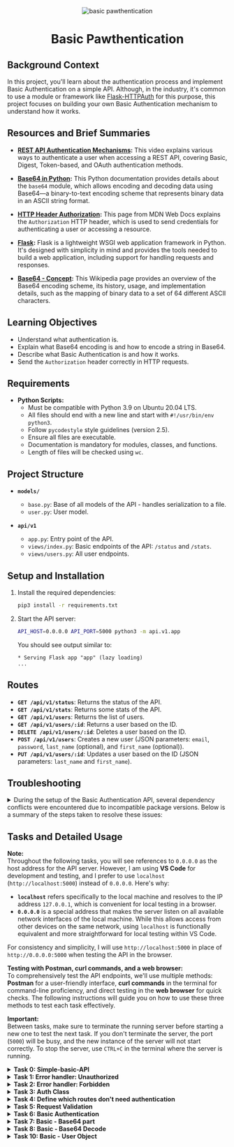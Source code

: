 
<div align="center">
  <img src="https://github.com/user-attachments/assets/68a4c398-6158-43b2-a6f2-ec1a357f5390" alt="basic pawthentication">
</div>


<div align="center">
  <h1>Basic Pawthentication</h1>
</div>

## Background Context

In this project, you'll learn about the authentication process and implement Basic Authentication on a simple API. Although, in the industry, it's common to use a module or framework like [Flask-HTTPAuth](https://flask-httpauth.readthedocs.io/en/latest/) for this purpose, this project focuses on building your own Basic Authentication mechanism to understand how it works.

## Resources and Brief Summaries

- **[REST API Authentication Mechanisms](https://www.youtube.com/watch?v=501dpx2IjGY):** This video explains various ways to authenticate a user when accessing a REST API, covering Basic, Digest, Token-based, and OAuth authentication methods.
  
- **[Base64 in Python](https://docs.python.org/3.9/library/base64.html):** This Python documentation provides details about the `base64` module, which allows encoding and decoding data using Base64—a binary-to-text encoding scheme that represents binary data in an ASCII string format.
  
- **[HTTP Header Authorization](https://developer.mozilla.org/en-US/docs/Web/HTTP/Headers/Authorization):** This page from MDN Web Docs explains the `Authorization` HTTP header, which is used to send credentials for authenticating a user or accessing a resource.
  
- **[Flask](https://palletsprojects.com/projects/flask/):** Flask is a lightweight WSGI web application framework in Python. It's designed with simplicity in mind and provides the tools needed to build a web application, including support for handling requests and responses.
  
- **[Base64 - Concept](https://en.wikipedia.org/wiki/Base64):** This Wikipedia page provides an overview of the Base64 encoding scheme, its history, usage, and implementation details, such as the mapping of binary data to a set of 64 different ASCII characters.

## Learning Objectives
- Understand what authentication is.
- Explain what Base64 encoding is and how to encode a string in Base64.
- Describe what Basic Authentication is and how it works.
- Send the `Authorization` header correctly in HTTP requests.

## Requirements

- **Python Scripts:**
  - Must be compatible with Python 3.9 on Ubuntu 20.04 LTS.
  - All files should end with a new line and start with `#!/usr/bin/env python3`.
  - Follow `pycodestyle` style guidelines (version 2.5).
  - Ensure all files are executable.
  - Documentation is mandatory for modules, classes, and functions.
  - Length of files will be checked using `wc`.

## Project Structure

- **`models/`**
  - `base.py`: Base of all models of the API - handles serialization to a file.
  - `user.py`: User model.

- **`api/v1`**
  - `app.py`: Entry point of the API.
  - `views/index.py`: Basic endpoints of the API: `/status` and `/stats`.
  - `views/users.py`: All user endpoints.

## Setup and Installation

1. Install the required dependencies:
   ```bash
   pip3 install -r requirements.txt
   ```

2. Start the API server:
   ```bash
   API_HOST=0.0.0.0 API_PORT=5000 python3 -m api.v1.app
   ```

   You should see output similar to:
   ```
   * Serving Flask app "app" (lazy loading)
   ...
   ```

## Routes

- **`GET /api/v1/status`**: Returns the status of the API.
- **`GET /api/v1/stats`**: Returns some stats of the API.
- **`GET /api/v1/users`**: Returns the list of users.
- **`GET /api/v1/users/:id`**: Returns a user based on the ID.
- **`DELETE /api/v1/users/:id`**: Deletes a user based on the ID.
- **`POST /api/v1/users`**: Creates a new user (JSON parameters: `email`, `password`, `last_name` (optional), and `first_name` (optional)).
- **`PUT /api/v1/users/:id`**: Updates a user based on the ID (JSON parameters: `last_name` and `first_name`).

## Troubleshooting
<details> <summary>
During the setup of the Basic Authentication API, several dependency conflicts were encountered due to incompatible package versions. Below is a summary of the steps taken to resolve these issues:</summary>

1. **Identified Dependency Conflicts:**
   - The initial error was due to an incompatibility between `Jinja2==2.11.2` and `MarkupSafe` versions. `Jinja2` required an older version of `MarkupSafe` that included the `soft_unicode` function, which was removed in newer versions.

2. **Downgraded `MarkupSafe` to a Compatible Version:**
   - Downgraded `MarkupSafe` to version `1.1.1` using:
     ```bash
     pip3 install markupsafe==1.1.1
     ```
   - This resolved the `soft_unicode` issue but led to another conflict with `Werkzeug`, which required a newer version of `MarkupSafe`.

3. **Aligned All Package Versions:**
   - To ensure compatibility across all dependencies, the following versions were installed:
     ```bash
     pip3 install Flask==1.1.2 Flask-Cors==3.0.8 Jinja2==2.11.2 requests==2.18.4 pycodestyle==2.6.0 MarkupSafe==1.1.1 Werkzeug==1.0.1
     ```
   - This included downgrading `Werkzeug` to version `1.0.1` to be compatible with the older `MarkupSafe`.

4. **Addressed `itsdangerous` Import Error:**
   - An import error occurred due to the installed version of `itsdangerous` (`2.1.2`) being incompatible with `Flask==1.1.2`.
   - Downgraded `itsdangerous` to version `1.1.0` to match the requirements of `Flask`:
     ```bash
     pip3 install itsdangerous==1.1.0
     ```

5. **Verified All Versions:**
   - Used the following command to verify the correct versions of all dependencies:
     ```bash
     pip3 list | grep -E 'Flask|Flask-Cors|Jinja2|requests|pycodestyle|MarkupSafe|Werkzeug|itsdangerous'
     ```

6. **Successfully Started the API Server:**
   - After aligning all package versions correctly, the API server started without errors using:
     ```bash
     API_HOST=0.0.0.0 API_PORT=5000 python3 -m api.v1.app
     ```


By carefully downgrading or upgrading packages to their compatible versions, the dependency conflicts were resolved, and the API was successfully launched.


</details>

## Tasks and Detailed Usage

**Note:**  
Throughout the following tasks, you will see references to `0.0.0.0` as the host address for the API server. However, I am using **VS Code** for development and testing, and I prefer to use `localhost` (`http://localhost:5000`) instead of `0.0.0.0`. Here's why:

- **`localhost`** refers specifically to the local machine and resolves to the IP address `127.0.0.1`, which is convenient for local testing in a browser.
- **`0.0.0.0`** is a special address that makes the server listen on all available network interfaces of the local machine. While this allows access from other devices on the same network, using `localhost` is functionally equivalent and more straightforward for local testing within VS Code.

For consistency and simplicity, I will use `http://localhost:5000` in place of `http://0.0.0.0:5000` when testing the API in the browser.

**Testing with Postman, curl commands, and a web browser:**  
To comprehensively test the API endpoints, we'll use multiple methods: **Postman** for a user-friendly interface, **curl commands** in the terminal for command-line proficiency, and direct testing in the **web browser** for quick checks. The following instructions will guide you on how to use these three methods to test each task effectively.


**Important:**  
Between tasks, make sure to terminate the running server before starting a new one to test the next task. If you don't terminate the server, the port (`5000`) will be busy, and the new instance of the server will not start correctly. To stop the server, use `CTRL+C` in the terminal where the server is running.

<details>
<summary><strong>Task 0: Simple-basic-API</strong></summary>

This task involves setting up and running a simple API that contains a single model, `User`. The users are stored using a serialization/deserialization mechanism in files. The goal is to start the API server and confirm its functionality by making a request to a specific endpoint.

### Step-by-Step Instructions

1. **Download the Project Files:**
   - I downloaded the provided `archive.zip` containing the necessary files for the project.
   - I then extracted the contents of `archive.zip`. There was a folder named `SimpleAPI` with the following files:
     - `requirements.txt`: Lists all dependencies needed to run the API.
     - `models/`: Contains the user model and base model for handling serialization.
     - `api/v1/`: Contains the API application and endpoint views.
     - `README.md`: I incorporated relevant pieces into this README.md.

2. **Move the Files to Your Repository:**
   - I moved the contents of the `SimpleAPI` folder (`models`, `api`, `requirements.txt`, and `README.md`) to the root of your repository directory (`atlas-web_back_end/Basic_authentication`).

3. **Install the Required Dependencies:**
   - Open a terminal and navigate to the root of your repository:
     ```bash
     cd path/to/atlas-web_back_end/Basic_authentication
     ```
   - Install the required dependencies specified in `requirements.txt`:
     ```bash
     pip3 install -r requirements.txt
     ```
   - If you encounter any dependency issues, refer to the [Troubleshooting](#troubleshooting) section for steps to resolve them.

4. **Start the API Server:**
   - Once all dependencies are installed, start the API server using the following command:
     ```bash
     API_HOST=0.0.0.0 API_PORT=5000 python3 -m api.v1.app
     ```
   - You should see output indicating the Flask app is being served:
     ```
     * Serving Flask app "app" (lazy loading)
     ...
     ```

5. **Test the API Using `curl`:**
   - In another terminal tab, make a GET request to the `/status` endpoint to confirm the API is running correctly:
     ```bash
     curl "http://0.0.0.0:5000/api/v1/status" -vvv
     ```
   - The expected output should be similar to:
     ```
     *   Trying 0.0.0.0:5000...
     * Connected to 0.0.0.0 (127.0.0.1) port 5000 (#0)
     > GET /api/v1/status HTTP/1.1
     > Host: 0.0.0.0:5000
     > User-Agent: curl/7.81.0
     > Accept: */*
     > 
     * Mark bundle as not supporting multiuse
     * HTTP/1.0, assume close after body
     < HTTP/1.0 200 OK
     < Content-Type: application/json
     < Content-Length: 16
     < Access-Control-Allow-Origin: *
     < Server: Werkzeug/1.0.1 Python/3.10.12
     < Date: Tue, 10 Sep 2024 19:33:19 GMT
     < 
     {"status":"OK"}
     * Closing connection 0
     ```
   - This confirms that the API server is running and responding correctly.

6. **Test the API Using Postman:**
   - **Open Postman** and create a new request:
     - Set the request type to `GET`.
     - Enter the URL:
       ```
       http://localhost:5000/api/v1/status
       ```
     - Click on "Send" to make the request.
     - You should see a JSON response similar to:
       ```json
       {"status":"OK"}
       ```

7. **Test Using a Web Browser:**
   - Open your web browser (e.g., Chrome, Firefox, Safari).
   - In the address bar, type the following URL and press Enter:
     ```
     http://localhost:5000/api/v1/status
     ```
   - The browser should display the following JSON response:
     ```json
     {"status":"OK"}
     ```
   - This confirms that the API server is running correctly and responding to HTTP GET requests.

</details>


<details>
<summary><strong>Task 1: Error handler: Unauthorized</strong></summary>

This task involves adding a new error handler for unauthorized access (HTTP status code 401) in `api/v1/app.py` and creating an endpoint that triggers this error in `api/v1/views/index.py`.

### Step-by-Step Instructions

1. **Edit `api/v1/app.py`:**
   - Add a new error handler for the 401 status code. The response should be a JSON object `{"error": "Unauthorized"}` with a status code of `401`. Use `jsonify` from Flask to format the response.
   - The updated `app.py` should look like this:

   ```python
   #!/usr/bin/env python3
   """
   Route module for the API
   """
   from os import getenv
   from api.v1.views import app_views
   from flask import Flask, jsonify, abort, request
   from flask_cors import (CORS, cross_origin)
   import os

   app = Flask(__name__)
   app.register_blueprint(app_views)
   CORS(app, resources={r"/api/v1/*": {"origins": "*"}})

   @app.errorhandler(404)
   def not_found(error) -> str:
       """ Not found handler """
       return jsonify({"error": "Not found"}), 404

   @app.errorhandler(401)
   def unauthorized(error) -> str:
       """ Unauthorized handler """
       return jsonify({"error": "Unauthorized"}), 401

   if __name__ == "__main__":
       host = getenv("API_HOST", "0.0.0.0")
       port = getenv("API_PORT", "5000")
       app.run(host=host, port=port)
   ```

2. **Edit `api/v1/views/index.py`:**
   - Add a new endpoint `/api/v1/unauthorized` that raises a 401 error using `abort(401)`.
   - The updated `index.py` should look like this:

   ```python
   #!/usr/bin/env python3
   """ Module of Index views """
   from flask import jsonify, abort
   from api.v1.views import app_views

   @app_views.route('/status', methods=['GET'], strict_slashes=False)
   def status() -> str:
       """ GET /api/v1/status
       Return:
         - the status of the API
       """
       return jsonify({"status": "OK"})

   @app_views.route('/stats/', strict_slashes=False)
   def stats() -> str:
       """ GET /api/v1/stats
       Return:
         - the number of each objects
       """
       from models.user import User
       stats = {}
       stats['users'] = User.count()
       return jsonify(stats)

   @app_views.route('/unauthorized', methods=['GET'], strict_slashes=False)
   def unauthorized_endpoint():
       """ GET /api/v1/unauthorized
       Raise:
         - a 401 error
       """
       abort(401)
   ```

3. **Start the API Server:**
   - Run the following command to start the API server:
     ```bash
     API_HOST=0.0.0.0 API_PORT=5000 python3 -m api.v1.app
     ```
   - You should see output indicating the Flask app is running:
     ```
     * Running on http://0.0.0.0:5000/ (Press CTRL+C to quit)
     ```

4. **Test the Unauthorized Endpoint:**

   **Using `curl` in the Terminal:**
   - In a new terminal tab, use `curl` to test the new endpoint:
     ```bash
     curl "http://0.0.0.0:5000/api/v1/unauthorized"
     ```
   - The expected output should be:
     ```json
     {"error":"Unauthorized"}
     ```
   - You can also use the `-vvv` flag for a verbose output:
     ```bash
     curl "http://0.0.0.0:5000/api/v1/unauthorized" -vvv
     ```
   - The verbose output should show:
     ```
     *   Trying 0.0.0.0:5000...
     * Connected to 0.0.0.0 (127.0.0.1) port 5000 (#0)
     > GET /api/v1/unauthorized HTTP/1.1
     > Host: 0.0.0.0:5000
     > User-Agent: curl/7.81.0
     > Accept: */*
     > 
     * Mark bundle as not supporting multiuse
     * HTTP/1.0 401 UNAUTHORIZED
     < Content-Type: application/json
     < Content-Length: 25
     < Access-Control-Allow-Origin: *
     < Server: Werkzeug/1.0.1 Python/3.10.12
     < Date: Tue, 10 Sep 2024 20:59:56 GMT
     < 
     {"error":"Unauthorized"}
     * Closing connection 0
     ```

   **Using a Web Browser:**
   - Open your web browser (e.g., Chrome, Firefox, Safari).
   - In the address bar, type the following URL and press Enter:
     ```
     http://localhost:5000/api/v1/unauthorized
     ```
   - The browser should display the following JSON response:
     ```json
     {"error":"Unauthorized"}
     ```
   - This confirms that the API server is running correctly and handling unauthorized access as expected.

   **Using Postman:**
   - Open **Postman** and create a new request.
   - Set the request type to **GET**.
   - Enter the following URL:
     ```
     http://localhost:5000/api/v1/unauthorized
     ```
   - Click **Send**.
   - You should see a response with status code **401** and the JSON body:
     ```json
     {"error":"Unauthorized"}
     ```
   - This confirms that the error handler for unauthorized access is working correctly in Postman.

### Note
**Make sure to terminate the server (using `CTRL+C` in the terminal) between tasks.** This prevents the port (`5000`) from being busy and ensures the new instance of the server starts correctly.

</details>


<details>
<summary><strong>Task 2: Error handler: Forbidden</strong></summary>

This task involves adding a new error handler for the 403 Forbidden status code in `api/v1/app.py` and creating an endpoint `/api/v1/forbidden` in `api/v1/views/index.py` that triggers this error using `abort(403)`.

### Step-by-Step Instructions

1. **Edit `api/v1/app.py`:**
   - Add a new error handler for the 403 status code. The response should be a JSON object `{"error": "Forbidden"}` with a status code of `403`. Use `jsonify` from Flask to format the response.

   **Updated `api/v1/app.py`:**

   ```python
   #!/usr/bin/env python3
   """
   Route module for the API
   """
   from os import getenv
   from api.v1.views import app_views
   from flask import Flask, jsonify, abort, request
   from flask_cors import (CORS, cross_origin)
   import os

   app = Flask(__name__)
   app.register_blueprint(app_views)
   CORS(app, resources={r"/api/v1/*": {"origins": "*"}})

   @app.errorhandler(404)
   def not_found(error) -> str:
       """ Not found handler """
       return jsonify({"error": "Not found"}), 404

   @app.errorhandler(401)
   def unauthorized(error) -> str:
       """ Unauthorized handler """
       return jsonify({"error": "Unauthorized"}), 401

   @app.errorhandler(403)
   def forbidden(error) -> str:
       """ Forbidden handler """
       return jsonify({"error": "Forbidden"}), 403

   if __name__ == "__main__":
       host = getenv("API_HOST", "0.0.0.0")
       port = getenv("API_PORT", "5000")
       app.run(host=host, port=port)
   ```

2. **Edit `api/v1/views/index.py`:**
   - Add a new endpoint `/api/v1/forbidden` that raises a 403 error using `abort(403)`.

   **Updated `api/v1/views/index.py`:**

   ```python
   #!/usr/bin/env python3
   """ Module of Index views """
   from flask import jsonify, abort
   from api.v1.views import app_views

   @app_views.route('/status', methods=['GET'], strict_slashes=False)
   def status() -> str:
       """ GET /api/v1/status
       Return:
         - the status of the API
       """
       return jsonify({"status": "OK"})

   @app_views.route('/stats/', strict_slashes=False)
   def stats() -> str:
       """ GET /api/v1/stats
       Return:
         - the number of each objects
       """
       from models.user import User
       stats = {}
       stats['users'] = User.count()
       return jsonify(stats)

   @app_views.route('/unauthorized', methods=['GET'], strict_slashes=False)
   def unauthorized_endpoint():
       """ GET /api/v1/unauthorized
       Raise:
         - a 401 error
       """
       abort(401)

   @app_views.route('/forbidden', methods=['GET'], strict_slashes=False)
   def forbidden_endpoint():
       """ GET /api/v1/forbidden
       Raise:
         - a 403 error
       """
       abort(403)
   ```

3. **Start the API Server:**
   - Run the following command to start the API server:
     ```bash
     API_HOST=0.0.0.0 API_PORT=5000 python3 -m api.v1.app
     ```
   - You should see output indicating the Flask app is running:
     ```
     * Running on http://0.0.0.0:5000/ (Press CTRL+C to quit)
     ```

4. **Test the Forbidden Endpoint:**

   - **Using `curl` in the Terminal:**
     - In a new terminal tab, use `curl` to test the new endpoint:
       ```bash
       curl "http://localhost:5000/api/v1/forbidden"
       ```
     - The expected output should be:
       ```json
       {"error":"Forbidden"}
       ```
     - You can also use the `-vvv` flag for a verbose output:
       ```bash
       curl "http://localhost:5000/api/v1/forbidden" -vvv
       ```
     - The verbose output should show:
       ```
       *   Trying 0.0.0.0:5000...
       * Connected to 0.0.0.0 (127.0.0.1) port 5000 (#0)
       > GET /api/v1/forbidden HTTP/1.1
       > Host: 0.0.0.0:5000
       > User-Agent: curl/7.81.0
       > Accept: */*
       > 
       * Mark bundle as not supporting multiuse
       * HTTP 1.0 403 FORBIDDEN
       < Content-Type: application/json
       < Content-Length: 27
       < Access-Control-Allow-Origin: *
       < Server: Werkzeug/1.0.1 Python/3.10.12
       < Date: Tue, 10 Sep 2024 22:00:56 GMT
       < 
       {"error":"Forbidden"}
       * Closing connection 0
       ```

     - This confirms that the API server is running and the 403 error handler is working correctly.

   - **Using a Web Browser:**
     - Open your web browser (e.g., Chrome, Firefox, Safari).
     - In the address bar, type the following URL and press Enter:
       ```
       http://localhost:5000/api/v1/forbidden
       ```
     - The browser should display the following JSON response:
       ```json
       {"error":"Forbidden"}
       ```
     - This confirms that the API server is running correctly and handling forbidden access as expected.

   - **Using Postman:**
     - Open **Postman** and create a new request.
     - Set the request type to **GET**.
     - Enter the following URL:
       ```
       http://localhost:5000/api/v1/forbidden
       ```
     - Click **Send**.
     - You should see a response with status code **403** and the JSON body:
       ```json
       {"error":"Forbidden"}
       ```
     - This confirms that the error handler for forbidden access is working correctly in Postman.

### Note
**Make sure to terminate the server (using `CTRL+C` in the terminal) between tasks.** This prevents the port (`5000`) from being busy and ensures the new instance of the server starts correctly.

</details>


<details>
<summary><strong>Task 3: Auth Class</strong></summary>

This task involves creating a new `Auth` class in `api/v1/auth/auth.py` to manage the API's authentication system. The class serves as a template for all future authentication systems.

### Step-by-Step Instructions

1. **Create the Required Folder and Files:**
   - Create the `auth` folder inside `api/v1`:
     ```bash
     mkdir -p api/v1/auth
     ```
   - Create an empty `__init__.py` file inside `api/v1/auth`:
     ```bash
     touch api/v1/auth/__init__.py
     ```
   - Create the `auth.py` file inside `api/v1/auth`:
     ```bash
     touch api/v1/auth/auth.py
     ```

2. **Implement the `Auth` Class:**
   - File `api/v1/auth/auth.py:

   ```python
   #!/usr/bin/env python3
   """
   This module contains the Auth class for managing API authentication.
   """
   from flask import request
   from typing import List, TypeVar

   class Auth:
       """Auth class to manage the API authentication."""

       def require_auth(self, path: str, excluded_paths: List[str]) -> bool:
           """This determines if a given path requires authentication."""
           return False

       def authorization_header(self, request=None) -> str:
           """Returns the authorization header from the request."""
           return None

       def current_user(self, request=None) -> TypeVar('User'):
           """Returns the current user."""
           return None
   ```

3. **Test the `Auth` Class:**

   - Use `main_0.py`:

   ```python
   #!/usr/bin/env python3
   """ Main 0
   """
   from api.v1.auth.auth import Auth

   a = Auth()

   print(a.require_auth("/api/v1/status/", ["/api/v1/status/"]))
   print(a.authorization_header())
   print(a.current_user())
   ```

4. **Ensure `main_0.py` is Executable:**

   - To ensure that you can run the script from the command line, you need to make it executable:
     ```bash
     chmod +x main_0.py
     ```

5. **Run the Script to Test the `Auth` Class:**

   - Execute the script to test the `Auth` class:
     ```bash
     ./main_0.py
     ```

   - The expected output should be:
     ```
     False
     None
     None
     ```

### Testing

- **Using `curl` in the Terminal:**
  - Open a new terminal and use the following `curl` commands to test the endpoints:

   ```bash
   curl "http://localhost:5000/api/v1/status"
   ```
   - Expected output:
   ```json
   {"status":"OK"}
   ```

   - To test the unauthorized endpoint:
   ```bash
   curl "http://localhost:5000/api/v1/unauthorized"
   ```
   - Expected output:
   ```json
   {"error":"Unauthorized"}
   ```

- **Using a Web Browser:**
   - Open your web browser (e.g., Chrome, Firefox, Safari).
   - In the address bar, type the following URL and press Enter:
     ```
     http://localhost:5000/api/v1/status
     ```
   - The browser should display the following JSON response:
     ```json
     {"status":"OK"}
     ```
   - To test the unauthorized endpoint, type:
     ```
     http://localhost:5000/api/v1/unauthorized
     ```
   - The browser should display:
     ```json
     {"error":"Unauthorized"}
     ```

- **Using Postman:**
  1. Open Postman and create a new request.
  2. Set the request method to `GET`.
  3. Enter the URL for the status endpoint:
     ```
     http://localhost:5000/api/v1/status
     ```
  4. Click **Send**. You should see a response similar to:
     ```json
     {"status":"OK"}
     ```
  5. To test the unauthorized endpoint, change the URL to:
     ```
     http://localhost:5000/api/v1/unauthorized
     ```
  6. Click **Send** again. The expected response should be:
     ```json
     {"error":"Unauthorized"}
     ```

### Explanation

- The `Auth` class contains three public methods that will form the basis for future authentication tasks:
  - **`require_auth`**: Checks if a given path requires authentication (currently always returns `False`).
  - **`authorization_header`**: Retrieves the `Authorization` header from the Flask request object (currently returns `None`).
  - **`current_user`**: Retrieves the current user (currently returns `None`).

### Note

Make sure to terminate the server between tasks to avoid any issues with the port being busy or the old configuration being used. To stop the server, use `CTRL+C` in the terminal where the server is running.

</details>


<details>
<summary><strong>Task 4: Define which routes don't need authentication</strong></summary>

This task involves updating the `require_auth` method in the `Auth` class to determine if a given path requires authentication by comparing it against a list of excluded paths.

### Step-by-Step Instructions

1. **Update the `require_auth` Method:**
   - File `api/v1/auth/auth.py`:

   ```python
   def require_auth(self, path: str, excluded_paths: List[str]) -> bool:
       """This determines if a given path requires authentication."""
       if path is None or excluded_paths is None or not excluded_paths:
           return True

       # Normalize path to ensure it ends with a '/'
       if not path.endswith('/'):
           path += '/'

       # Check if the path is in excluded_paths
       if path in excluded_paths:
           return False

       return True
   ```

2. **Test the `require_auth` Method:**

   - Use `main_1.py`:

   ```python
   #!/usr/bin/env python3
   """ Main 1
   """
   from api.v1.auth.auth import Auth

   a = Auth()

   print(a.require_auth(None, None))
   print(a.require_auth(None, []))
   print(a.require_auth("/api/v1/status/", []))
   print(a.require_auth("/api/v1/status/", ["/api/v1/status/"]))
   print(a.require_auth("/api/v1/status", ["/api/v1/status/"]))
   print(a.require_auth("/api/v1/users", ["/api/v1/status/"]))
   print(a.require_auth("/api/v1/users", ["/api/v1/status/", "/api/v1/stats"]))
   ```

3. **Ensure `main_1.py` is Executable:**

   - To ensure that you can run the script from the command line, make it executable:
     ```bash
     chmod +x main_1.py
     ```

4. **Run the Script to Test the Updated Method:**

   - Execute the script to test the updated `require_auth` method:
     ```bash
     ./main_1.py
     ```

   - The expected output should be:
     ```
     True
     True
     True
     False
     False
     True
     True
     ```

### Testing

- **Using `curl` in the Terminal:**
  - Open a new terminal and use the following `curl` commands to test the endpoints:

   ```bash
   curl "http://localhost:5000/api/v1/status"
   ```
   - Expected output:
   ```json
   {"status":"OK"}
   ```

   - To test the unauthorized endpoint:
   ```bash
   curl "http://localhost:5000/api/v1/unauthorized"
   ```
   - Expected output:
   ```json
   {"error":"Unauthorized"}
   ```

- **Using a Web Browser:**
   - Open your web browser (e.g., Chrome, Firefox, Safari).
   - In the address bar, type the following URL and press Enter:
     ```
     http://localhost:5000/api/v1/status
     ```
   - The browser should display the following JSON response:
     ```json
     {"status":"OK"}
     ```
   - To test the unauthorized endpoint, type:
     ```
     http://localhost:5000/api/v1/unauthorized
     ```
   - The browser should display:
     ```json
     {"error":"Unauthorized"}
     ```

- **Using Postman:**
  1. Open Postman and create a new request.
  2. Set the request method to `GET`.
  3. Enter the URL for the status endpoint:
     ```
     http://localhost:5000/api/v1/status
     ```
  4. Click **Send**. You should see a response similar to:
     ```json
     {"status":"OK"}
     ```
  5. To test the unauthorized endpoint, change the URL to:
     ```
     http://localhost:5000/api/v1/unauthorized
     ```
  6. Click **Send** again. The expected response should be:
     ```json
     {"error":"Unauthorized"}
     ```

### Explanation

- The updated `require_auth` method checks if:
  - `path` is `None` or `excluded_paths` is `None` or empty, and returns `True` (authentication required).
  - Normalizes `path` to ensure it ends with a `/`.
  - If the normalized `path` is in `excluded_paths`, it returns `False` (no authentication required).
  - If none of these conditions are met, it returns `True` (authentication required).

### Note

Make sure to terminate the server between tasks to avoid any issues with the port being busy or the old configuration being used. To stop the server, use `CTRL+C` in the terminal where the server is running.

</details>


<details>
<summary><strong>Task 5: Request Validation</strong></summary>

This task secures the API by validating all incoming requests, ensuring that only authorized requests can access specific resources. The authentication logic is dynamically set up based on the `AUTH_TYPE` environment variable.

### Step-by-Step Instructions

1. **Update the `authorization_header` Method in `Auth` Class:**

   ```python
   def authorization_header(self, request=None) -> str:
       """Returns the authorization header from the request."""
       if request is None or 'Authorization' not in request.headers:
           return None
       return request.headers['Authorization']
   ```

2. **Update `api/v1/app.py` to Validate Requests:**

   - Open `api/v1/app.py` and make the following changes:
     - Define a variable `auth` initialized to `None`.
     - Use the `AUTH_TYPE` environment variable to determine the type of authentication to use.
     - Implement the `before_request` method to filter each request.

   **Updated `app.py` code:**
   ```python
   auth = None
   AUTH_TYPE = getenv("AUTH_TYPE")

   if AUTH_TYPE == 'auth':
       from api.v1.auth.auth import Auth
       auth = Auth()

   @app.before_request
   def before_request_handler():
       """Before request handler to filter each request."""
       if auth is None:
           return
       excluded_paths = [
           '/api/v1/status/',
           '/api/v1/unauthorized/',
           '/api/v1/forbidden/'
       ]
       if not auth.require_auth(request.path, excluded_paths):
           return
       if auth.authorization_header(request) is None:
           abort(401)
       if auth.current_user(request) is None:
           abort(403)
   ```

3. **Run the Server with the Correct Environment Variable:**

   - Open a terminal and run the server with the `AUTH_TYPE` environment variable set:
     ```bash
     API_HOST=0.0.0.0 API_PORT=5000 AUTH_TYPE=auth python3 -m api.v1.app
     ```

4. **Test the Request Validation Using `curl`:**

   - In another terminal, use `curl` to test the various endpoints:

   ```bash
   curl "http://localhost:5000/api/v1/status"
   # Expected output: {"status": "OK"}

   curl "http://localhost:5000/api/v1/status/"
   # Expected output: {"status": "OK"}

   curl "http://localhost:5000/api/v1/users"
   # Expected output: {"error": "Unauthorized"}

   curl "http://localhost:5000/api/v1/users" -H "Authorization: Test"
   # Expected output: {"error": "Forbidden"}
   ```

5. **Test the Request Validation Using Postman:**

   - Open Postman and create a new **GET** request:
     - **URL**: `http://localhost:5000/api/v1/status`
   - Click **Send**.
   - You should see a JSON response:
     ```json
     {
       "status": "OK"
     }
     ```

   - Test the endpoint that requires authentication:
     - **URL**: `http://localhost:5000/api/v1/users`
     - Click **Send** without any headers.
   - You should see a JSON response:
     ```json
     {
       "error": "Unauthorized"
     }
     ```

   - **To Test the `Forbidden` Response:**
     1. In Postman, add a new header:
        - **Key**: `Authorization`
        - **Value**: `Test`
     2. Click **Send**.
     3. You should see the following JSON response:
     ```json
     {
       "error": "Forbidden"
     }
     ```

6. **Test the Request Validation in the Browser:**

   - Open your web browser and navigate to the following URL:
     ```
     http://localhost:5000/api/v1/status/
     ```
   - You should see a JSON response similar to:
     ```json
     {
       "status": "OK"
     }
     ```

   - Next, test an endpoint that requires authentication by navigating to:
     ```
     http://localhost:5000/api/v1/users
     ```
   - You should see a JSON response similar to:
     ```json
     {
       "error": "Unauthorized"
     }
     ```

   - **To Test the `Forbidden` Response in the Browser:**
     1. Install a browser extension like **ModHeader** (available for Chrome and Firefox) or any other HTTP header modification tool.
     2. Open the extension (e.g., **ModHeader**).
     3. Add a new header:
        - **Name**: `Authorization`
        - **Value**: `Test`
     4. Navigate to:
        ```
        http://localhost:5000/api/v1/users
        ```
     5. You should see the following JSON response:
     ```json
     {
       "error": "Forbidden"
     }
     ```

### Explanation

- **Request Validation Logic:**
  - **Check for `auth`:** If `auth` is `None`, do nothing.
  - **Check Path:** If the request path does not require authentication, do nothing.
  - **Check Authorization Header:** If the `Authorization` header is missing, return a 401 error.
  - **Check Current User:** If the user is not authenticated, return a 403 error.

### Note

Make sure to terminate the server between tasks to avoid any issues with the port being busy or the old configuration being used.

</details>



<details>
<summary><strong>Task 6: Basic Authentication</strong></summary>

This task involves creating a new authentication class, `BasicAuth`, which inherits from `Auth`. The class will be used to manage basic authentication for the API.

### Step-by-Step Instructions

1. **Create the `BasicAuth` Class:**
   - File `api/v1/auth/basic_auth.py`.
   - Inside `basic_auth.py`, a new class `BasicAuth` is defined that inherits from `Auth`:

   ```python
   #!/usr/bin/env python3
   """Basic authentication module for the API."""

   from api.v1.auth.auth import Auth

   class BasicAuth(Auth):
       """BasicAuth class that inherits from Auth."""
       pass
   ```

2. **Update `api/v1/app.py` to Use `BasicAuth`:**
  
   ```python
   auth = None
   AUTH_TYPE = getenv("AUTH_TYPE")

   if AUTH_TYPE == 'auth':
       from api.v1.auth.auth import Auth
       auth = Auth()
   elif AUTH_TYPE == 'basic_auth':
       from api.v1.auth.basic_auth import BasicAuth
       auth = BasicAuth()
   ```

3. **Run the Server with the Correct Environment Variable:**
   - Run the server with `AUTH_TYPE` set to `basic_auth`:
   ```bash
   API_HOST=0.0.0.0 API_PORT=5000 AUTH_TYPE=basic_auth python3 -m api.v1.app
   ```

4. **Test the Basic Authentication Using `curl`:**
   - Use `curl` commands to test the different endpoints:

   ```bash
   curl "http://0.0.0.0:5000/api/v1/status"
   # Expected output: {"status": "OK"}

   curl "http://0.0.0.0:5000/api/v1/status/"
   # Expected output: {"status": "OK"}

   curl "http://0.0.0.0:5000/api/v1/users"
   # Expected output: {"error": "Unauthorized"}

   curl "http://0.0.0.0:5000/api/v1/users" -H "Authorization: Test"
   # Expected output: {"error": "Forbidden"}
   ```

5. **Test Basic Authentication in the Browser:**

   - Follow the steps mentioned in previous tasks to use the **ModHeader** extension to add the `Authorization` header:
     - **Name:** `Authorization`
     - **Value:** `Test`
   - Navigate to:
     ```
     http://localhost:5000/api/v1/users
     ```
   - You should see the following JSON response:
     ```json
     {
       "error": "Forbidden"
     }
     ```

6. **Test Basic Authentication Using Postman:**

   - **Open Postman:**
     - Launch the Postman application on your computer.
   - **Create a New Request:**
     - Click on the "New" button or select "Request" to create a new HTTP request.
   - **Set the Request Method and URL:**
     - Set the request method to **GET**.
     - Enter the URL:
       ```
       http://localhost:5000/api/v1/users
       ```
   - **Add the Authorization Header:**
     - Go to the **Headers** tab in Postman.
     - Add a new header with:
       - **Key:** `Authorization`
       - **Value:** `Test`
   - **Send the Request:**
     - Click the "Send" button to send the request to the server.
   - **Check the Response:**
     - You should see a JSON response indicating a "Forbidden" error:
     ```json
     {
       "error": "Forbidden"
     }
     ```

### Explanation

- **Dynamic Authentication Setup:** Depending on the value of the `AUTH_TYPE` environment variable, the server uses either `Auth` or `BasicAuth` for request validation.

- **Request Handling Logic:**
  - **`auth` Variable:** Initialized to `None` and dynamically assigned based on the environment variable `AUTH_TYPE`.
  - **`BasicAuth` Class:** Inherits from `Auth` and will later be expanded to handle basic authentication mechanisms.

### Note

- **Remember to Terminate the Server Between Tasks:**  
  To avoid any issues with the port being busy or the old configuration being used, make sure to terminate the server before starting the next task.

</details>



<details>
<summary><strong>Task 7: Basic - Base64 part</strong></summary>

This task involves adding the method `extract_base64_authorization_header` in the `BasicAuth` class to extract the Base64 part of the Authorization header for Basic Authentication.

### Step-by-Step Instructions

1. **Implement the `extract_base64_authorization_header` Method:**


   ```python
   #!/usr/bin/env python3
   """This module contains Basic authentication for the API."""

   from api.v1.auth.auth import Auth


   class BasicAuth(Auth):
       """BasicAuth class that inherits from Auth."""

       def extract_base64_authorization_header(
           self, authorization_header: str
       ) -> str:
           """
           Extracts the Base64 part of the Authorization header for Basic Auth.
           """
           if authorization_header is None or not isinstance(
               authorization_header, str
           ):
               return None
           if not authorization_header.startswith("Basic "):
               return None
           return authorization_header[len("Basic "):]
   ```

2. **Test the `extract_base64_authorization_header` Method:**

   - Use `main_2.py`:

   ```python
   #!/usr/bin/env python3
   """ Main 2
   """
   from api.v1.auth.basic_auth import BasicAuth

   a = BasicAuth()

   print(a.extract_base64_authorization_header(None))
   print(a.extract_base64_authorization_header(89))
   print(a.extract_base64_authorization_header("Holberton School"))
   print(a.extract_base64_authorization_header("Basic Holberton"))
   print(a.extract_base64_authorization_header("Basic SG9sYmVydG9u"))
   print(a.extract_base64_authorization_header("Basic SG9sYmVydG9uIFNjaG9vbA=="))
   print(a.extract_base64_authorization_header("Basic1234"))
   ```

3. **Ensure  `main_2.py` is Executable:**

   - Make the script executable to run it from the command line:
     ```bash
     chmod +x main_2.py
     ```

4. **Run the Script to Test the `BasicAuth` Class:**

   - Execute the script to test the `extract_base64_authorization_header` method:
     ```bash
     ./main_2.py
     ```

   - The expected output should be:
     ```
     None
     None
     None
     Holberton
     SG9sYmVydG9u
     SG9sYmVydG9uIFNjaG9vbA==
     None
     ```

### Testing with Postman, `curl`, and Web Browser

#### **Testing with `curl` Commands:**

   - To test the method in the context of an API, use the following `curl` commands:

   ```bash
   curl -H "Authorization: Basic SG9sYmVydG9u" "http://0.0.0.0:5000/api/v1/users"
   # Expected output: {"error": "Unauthorized"}

   curl -H "Authorization: Basic SG9sYmVydG9uIFNjaG9vbA==" "http://0.0.0.0:5000/api/v1/users"
   # Expected output: {"error": "Forbidden"}
   ```

#### **Testing with a Web Browser:**

   - Use the **ModHeader** extension (or any HTTP header modification tool) to add an Authorization header:
     - **Name:** `Authorization`
     - **Value:** `Basic SG9sYmVydG9u`
   - Navigate to:
     ```
     http://localhost:5000/api/v1/users
     ```
   - You should see the JSON response:
   ```json
   {
     "error": "Unauthorized"
   }
   ```

   - Update the header value to `Basic SG9sYmVydG9uIFNjaG9vbA==` and refresh the page.
   - You should see the JSON response:
   ```json
   {
     "error": "Forbidden"
   }
   ```

#### **Testing with Postman:**

   - Open Postman and create a new request:
     - **Method:** GET
     - **URL:** `http://localhost:5000/api/v1/users`
   - Go to the **Headers** tab and add a new header:
     - **Key:** `Authorization`
     - **Value:** `Basic SG9sYmVydG9u`
   - Click **Send** to make the request.
   - You should see a JSON response:
   ```json
   {
     "error": "Unauthorized"
   }
   ```

   - Update the **Authorization** header value to `Basic SG9sYmVydG9uIFNjaG9vbA==`.
   - Click **Send** again to make the request.
   - You should see a JSON response:
   ```json
   {
     "error": "Forbidden"
   }
   ```

### Explanation

- **Method Behavior:**  
  The `extract_base64_authorization_header` method extracts the Base64 part of the Authorization header if it starts with "Basic ".
  - Returns `None` if the input is `None`, not a string, or does not start with "Basic ".
  - Returns the Base64 part of the header if it is correctly formatted.

### Note

- **Terminate the Server Between Tasks:**  
  Remember to terminate the server between tasks to avoid any issues with the port being busy or the old configuration being used.

</details>


<details>
<summary><strong>Task 8: Basic - Base64 Decode</strong></summary>

This task involves adding a method to the `BasicAuth` class that decodes a Base64-encoded string to its UTF-8 representation. The method will handle different cases, such as invalid inputs or non-Base64 strings.

### Step-by-Step Instructions

1. **Update the `BasicAuth` Class:**


   ```python
   def decode_base64_authorization_header(
       self, base64_authorization_header: str
   ) -> str:
       """
       Decodes a Base64 string to its UTF-8 representation.
       """
       if base64_authorization_header is None or not isinstance(
           base64_authorization_header, str
       ):
           return None
       try:
           base64_bytes = base64_authorization_header.encode('utf-8')
           decoded_bytes = base64.b64decode(base64_bytes)
           return decoded_bytes.decode('utf-8')
       except Exception:
           return None
   ```

2. **Test the `decode_base64_authorization_header` Method:**

   - Use `main_3.py`t:

   ```python
   #!/usr/bin/env python3
   """ Main 3
   """
   from api.v1.auth.basic_auth import BasicAuth

   a = BasicAuth()

   print(a.decode_base64_authorization_header(None))
   print(a.decode_base64_authorization_header(89))
   print(a.decode_base64_authorization_header("Holberton School"))
   print(a.decode_base64_authorization_header("SG9sYmVydG9u"))
   print(a.decode_base64_authorization_header("SG9sYmVydG9uIFNjaG9vbA=="))
   print(a.decode_base64_authorization_header(a.extract_base64_authorization_header("Basic SG9sYmVydG9uIFNjaG9vbA==")))
   ```

3. **Ensure `main_3.py` is Executable:**

   - Make the script executable to run it from the command line:
     ```bash
     chmod +x main_3.py
     ```

4. **Run the Script to Test the Method:**

   - Execute the script to test the `decode_base64_authorization_header` method:
     ```bash
     ./main_3.py
     ```

   - The expected output should be:
     ```
     None
     None
     None
     Holberton
     Holberton School
     Holberton School
     ```

5. **Test Using `curl`, Postman, or Web Browser:**

   - These tools do not apply for this task, as it involves a backend method that doesn't directly interact with HTTP requests.


### Explanation

- **`decode_base64_authorization_header` Method:**
  - This method decodes a Base64 string to a UTF-8 string. It handles several edge cases:
    - Returns `None` if the input is `None` or not a string.
    - Returns `None` if the input is not a valid Base64 string.
    - Otherwise, it decodes the Base64 string and returns its UTF-8 representation.


</details>

<details>
<summary><strong>Task 10: Basic - User Object</strong></summary>

This task involves adding a method to the `BasicAuth` class that returns a `User` instance based on the provided email and password credentials.

### Step-by-Step Instructions

1. **Update the `BasicAuth` Class:**

   - Open the file `api/v1/auth/basic_auth.py` and add the `user_object_from_credentials` method:

   ```python
   def user_object_from_credentials(
           self, user_email: str, user_pwd: str) -> TypeVar('User'):
       """
       Returns the User instance based on the user's email and password.
       """
       if user_email is None or not isinstance(user_email, str):
           return None
       if user_pwd is None or not isinstance(user_pwd, str):
           return None

       try:
           from models.user import User
           users = User.search({'email': user_email})
       except Exception:
           return None

       if not users:
           return None

       for user in users:
           if user.is_valid_password(user_pwd):
               return user
       return None
   ```

2. **Test File:**

   -  Use `main_5.py`:

   ```python
   #!/usr/bin/env python3
   """ Main 5
   """
   import uuid
   from api.v1.auth.basic_auth import BasicAuth
   from models.user import User

   """ Create a user test """
   user_email = str(uuid.uuid4())
   user_clear_pwd = str(uuid.uuid4())
   user = User()
   user.email = user_email
   user.first_name = "Bob"
   user.last_name = "Dylan"
   user.password = user_clear_pwd
   print("New user: {}".format(user.display_name()))
   user.save()

   """ Retrieve this user via the class BasicAuth """
   a = BasicAuth()

   u = a.user_object_from_credentials(None, None)
   print(u.display_name() if u is not None else "None")

   u = a.user_object_from_credentials(89, 98)
   print(u.display_name() if u is not None else "None")

   u = a.user_object_from_credentials("email@notfound.com", "pwd")
   print(u.display_name() if u is not None else "None")

   u = a.user_object_from_credentials(user_email, "pwd")
   print(u.display_name() if u is not None else "None")

   u = a.user_object_from_credentials(user_email, user_clear_pwd)
   print(u.display_name() if u is not None else "None")
   ```

3. **Make `main_5.py` Executable:**

   - To ensure that you can run the script from the command line, make it executable:

   ```bash
   chmod +x main_5.py
   ```

4. **Run the Script to Test the Method:**

   - Execute the script to test the `user_object_from_credentials` method:

   ```bash
   ./main_5.py
   ```

   - The expected output should be:

   ```plaintext
   New user: Bob Dylan
   None
   None
   None
   None
   Bob Dylan
   ```

### Explanation

- The `user_object_from_credentials` method:
  - **Validates Input:** Returns `None` if `user_email` or `user_pwd` is `None` or not a string.
  - **Searches for the User:** Searches for a `User` instance by email using the `User.search` method.
  - **Checks the Password:** Returns `None` if no user is found or if the password is incorrect.
  - **Returns User Instance:** Otherwise, it returns the `User` instance.

### Testing with `curl`, Postman, and Web Browser:

**Note:** This task involves backend logic that does not directly affect any endpoint, so there is no need for specific `curl` commands, Postman tests, or web browser interactions. The testing should be performed using the Python script `main_5.py`.

</details>
